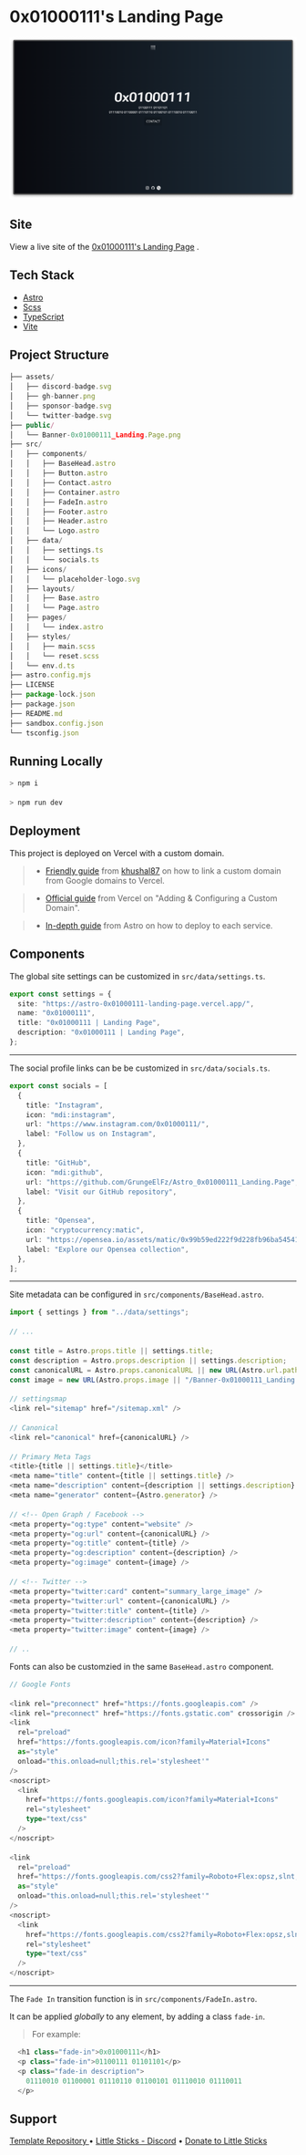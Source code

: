 # 0x01000111's Landing Page

![0x01000111's Landing Page](public/Banner-0x01000111_Landing.Page.png)

## Site

View a live site of the [0x01000111's Landing Page](http://www.0x01000111.io/) .

## Tech Stack

- [Astro](https://astro.build)
- [Scss](https://sass-lang.com/)
- [TypeScript](https://www.typescriptlang.org/)
- [Vite](https://vitejs.dev/guide/)

## Project Structure

```ts
├── assets/
│   ├── discord-badge.svg
│   ├── gh-banner.png
│   ├── sponsor-badge.svg
│   └── twitter-badge.svg
├── public/
│   └── Banner-0x01000111_Landing.Page.png
├── src/
│   ├── components/
│   │   ├── BaseHead.astro
│   │   ├── Button.astro
│   │   ├── Contact.astro
│   │   ├── Container.astro
│   │   ├── FadeIn.astro
│   │   ├── Footer.astro
│   │   ├── Header.astro
│   │   └── Logo.astro
│   ├── data/
│   │   ├── settings.ts
│   │   └── socials.ts
│   ├── icons/
│   │   └── placeholder-logo.svg
│   ├── layouts/
│   │   ├── Base.astro
│   │   └── Page.astro
│   ├── pages/
│   │   └── index.astro
│   ├── styles/
│   │   ├── main.scss
│   │   └── reset.scss
│   └── env.d.ts
├── astro.config.mjs
├── LICENSE
├── package-lock.json
├── package.json
├── README.md
├── sandbox.config.json
└── tsconfig.json
```

## Running Locally

```bash
> npm i

> npm run dev
```

## Deployment

This project is deployed on Vercel with a custom domain.

> - [Friendly guide](https://gist.github.com/khushal87/81b7b74c4e5324b2ff29bbc51f059513) from [khushal87](https://gist.github.com/khushal87) on how to link a custom domain from Google domains to Vercel.

> - [Official guide](https://vercel.com/docs/concepts/projects/domains/add-a-domain) from Vercel on "Adding & Configuring a Custom Domain".

> - [In-depth guide](https://docs.astro.build/en/guides/deploy/) from Astro on how to deploy to each service.

## Components

The global site settings can be customized in `src/data/settings.ts`.

```ts
export const settings = {
  site: "https://astro-0x01000111-landing-page.vercel.app/",
  name: "0x01000111",
  title: "0x01000111 | Landing Page",
  description: "0x01000111 | Landing Page",
};
```

---

The social profile links can be be customized in `src/data/socials.ts`.

```ts
export const socials = [
  {
    title: "Instagram",
    icon: "mdi:instagram",
    url: "https://www.instagram.com/0x01000111/",
    label: "Follow us on Instagram",
  },
  {
    title: "GitHub",
    icon: "mdi:github",
    url: "https://github.com/GrungeElFz/Astro_0x01000111_Landing.Page",
    label: "Visit our GitHub repository",
  },
  {
    title: "Opensea",
    icon: "cryptocurrency:matic",
    url: "https://opensea.io/assets/matic/0x99b59ed222f9d228fb96ba54541731e8c6f1df64/1037/",
    label: "Explore our Opensea collection",
  },
];
```

---

Site metadata can be configured in `src/components/BaseHead.astro`.

```ts
import { settings } from "../data/settings";

// ...

const title = Astro.props.title || settings.title;
const description = Astro.props.description || settings.description;
const canonicalURL = Astro.props.canonicalURL || new URL(Astro.url.pathname, Astro.site);
const image = new URL(Astro.props.image || "/Banner-0x01000111_Landing.Page.png", Astro.site);

// settingsmap
<link rel="sitemap" href="/sitemap.xml" />

// Canonical
<link rel="canonical" href={canonicalURL} />

// Primary Meta Tags
<title>{title || settings.title}</title>
<meta name="title" content={title || settings.title} />
<meta name="description" content={description || settings.description} />
<meta name="generator" content={Astro.generator} />

// <!-- Open Graph / Facebook -->
<meta property="og:type" content="website" />
<meta property="og:url" content={canonicalURL} />
<meta property="og:title" content={title} />
<meta property="og:description" content={description} />
<meta property="og:image" content={image} />

// <!-- Twitter -->
<meta property="twitter:card" content="summary_large_image" />
<meta property="twitter:url" content={canonicalURL} />
<meta property="twitter:title" content={title} />
<meta property="twitter:description" content={description} />
<meta property="twitter:image" content={image} />

// ..
```

Fonts can also be customzied in the same `BaseHead.astro` component.

```ts
// Google Fonts

<link rel="preconnect" href="https://fonts.googleapis.com" />
<link rel="preconnect" href="https://fonts.gstatic.com" crossorigin />
<link
  rel="preload"
  href="https://fonts.googleapis.com/icon?family=Material+Icons"
  as="style"
  onload="this.onload=null;this.rel='stylesheet'"
/>
<noscript>
  <link
    href="https://fonts.googleapis.com/icon?family=Material+Icons"
    rel="stylesheet"
    type="text/css"
  />
</noscript>

<link
  rel="preload"
  href="https://fonts.googleapis.com/css2?family=Roboto+Flex:opsz,slnt,wdth,wght@8..144,-4,40,600;8..144,-4,59.1,600;8..144,-4,125,600&family=Open+Sans&display=swap"
  as="style"
  onload="this.onload=null;this.rel='stylesheet'"
/>
<noscript>
  <link
    href="https://fonts.googleapis.com/css2?family=Roboto+Flex:opsz,slnt,wdth,wght@8..144,-4,40,600;8..144,-4,59.1,600;8..144,-4,125,600&family=Open+Sans&display=swap"
    rel="stylesheet"
    type="text/css"
  />
</noscript>
```

---

The `Fade In` transition function is in `src/components/FadeIn.astro`.

It can be applied _globally_ to any element, by adding a class `fade-in`.

> For example:

```ts
  <h1 class="fade-in">0x01000111</h1>
  <p class="fade-in">01100111 01101101</p>
  <p class="fade-in description">
    01110010 01100001 01110110 01100101 01110010 01110011
  </p>
```

## Support

[Template Repository ](https://github.com/littlesticks/cannonball)
• [Little Sticks - Discord](https://littlesticks.dev/discord)
• [Donate to Little Sticks](https://littlesticks.lemonsqueezy.com/checkout/buy/ce15f246-6ffb-417d-b380-0745aeef69a9)
